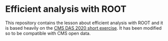 # Efficient analysis with ROOT

This repository contains the lesson about efficient analysis with ROOT and it is based heavily on the [CMS DAS 2020 short exercise](https://github.com/CMSDAS/root-short-exercise).
It has been modified so to be compatible with CMS open data.
